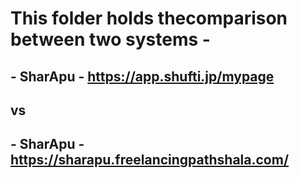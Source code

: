 # This folder holds thecomparison between two systems - 
## - SharApu - https://app.shufti.jp/mypage
## vs
## - SharApu - https://sharapu.freelancingpathshala.com/
